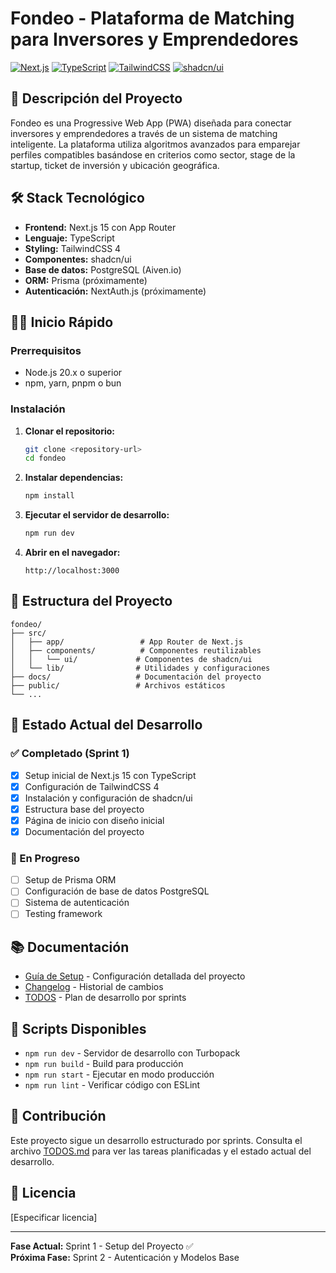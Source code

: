 # Fondeo - Plataforma de Matching para Inversores y Emprendedores

[![Next.js](https://img.shields.io/badge/Next.js-15.4.6-black)](https://nextjs.org/)
[![TypeScript](https://img.shields.io/badge/TypeScript-5.x-blue)](https://www.typescriptlang.org/)
[![TailwindCSS](https://img.shields.io/badge/TailwindCSS-4.x-38B2AC)](https://tailwindcss.com/)
[![shadcn/ui](https://img.shields.io/badge/shadcn%2Fui-latest-black)](https://ui.shadcn.com/)

## 🚀 Descripción del Proyecto

Fondeo es una Progressive Web App (PWA) diseñada para conectar inversores y emprendedores a través de un sistema de matching inteligente. La plataforma utiliza algoritmos avanzados para emparejar perfiles compatibles basándose en criterios como sector, stage de la startup, ticket de inversión y ubicación geográfica.

## 🛠️ Stack Tecnológico

- **Frontend:** Next.js 15 con App Router
- **Lenguaje:** TypeScript
- **Styling:** TailwindCSS 4
- **Componentes:** shadcn/ui
- **Base de datos:** PostgreSQL (Aiven.io)
- **ORM:** Prisma (próximamente)
- **Autenticación:** NextAuth.js (próximamente)

## 🏃‍♂️ Inicio Rápido

### Prerrequisitos
- Node.js 20.x o superior
- npm, yarn, pnpm o bun

### Instalación

1. **Clonar el repositorio:**
   ```bash
   git clone <repository-url>
   cd fondeo
   ```

2. **Instalar dependencias:**
   ```bash
   npm install
   ```

3. **Ejecutar el servidor de desarrollo:**
   ```bash
   npm run dev
   ```

4. **Abrir en el navegador:**
   ```
   http://localhost:3000
   ```

## 📁 Estructura del Proyecto

```
fondeo/
├── src/
│   ├── app/                 # App Router de Next.js
│   ├── components/          # Componentes reutilizables
│   │   └── ui/             # Componentes de shadcn/ui
│   └── lib/                # Utilidades y configuraciones
├── docs/                   # Documentación del proyecto
├── public/                 # Archivos estáticos
└── ...
```

## 🎯 Estado Actual del Desarrollo

### ✅ Completado (Sprint 1)
- [x] Setup inicial de Next.js 15 con TypeScript
- [x] Configuración de TailwindCSS 4
- [x] Instalación y configuración de shadcn/ui
- [x] Estructura base del proyecto
- [x] Página de inicio con diseño inicial
- [x] Documentación del proyecto

### 🔄 En Progreso
- [ ] Setup de Prisma ORM
- [ ] Configuración de base de datos PostgreSQL
- [ ] Sistema de autenticación
- [ ] Testing framework

## 📚 Documentación

- [Guía de Setup](./docs/setup-guide.md) - Configuración detallada del proyecto
- [Changelog](./docs/changelog.md) - Historial de cambios
- [TODOS](./TODOS.md) - Plan de desarrollo por sprints

## 🧪 Scripts Disponibles

- `npm run dev` - Servidor de desarrollo con Turbopack
- `npm run build` - Build para producción
- `npm run start` - Ejecutar en modo producción
- `npm run lint` - Verificar código con ESLint

## 🤝 Contribución

Este proyecto sigue un desarrollo estructurado por sprints. Consulta el archivo [TODOS.md](./TODOS.md) para ver las tareas planificadas y el estado actual del desarrollo.

## 📄 Licencia

[Especificar licencia]

---

**Fase Actual:** Sprint 1 - Setup del Proyecto ✅  
**Próxima Fase:** Sprint 2 - Autenticación y Modelos Base
